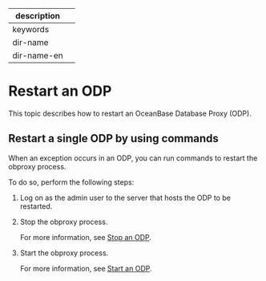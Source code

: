 |description||
|---|---|
|keywords||
|dir-name||
|dir-name-en||

# Restart an ODP

This topic describes how to restart an OceanBase Database Proxy (ODP).

## Restart a single ODP by using commands

When an exception occurs in an ODP, you can run commands to restart the obproxy process.

To do so, perform the following steps:

1. Log on as the admin user to the server that hosts the ODP to be restarted.

2. Stop the obproxy process.

   For more information, see [Stop an ODP](../300.manage-obproxy/400.stop-obproxy.md).

3. Start the obproxy process.

   For more information, see [Start an ODP](../300.manage-obproxy/200.start-obproxy.md).
